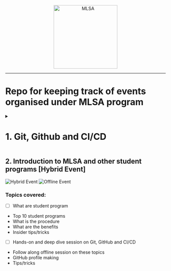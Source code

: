 
<p align="center">
<img src="https://user-images.githubusercontent.com/40523329/127850620-6f1812ff-a32c-4c48-875e-7d63a1f601d3.png" alt="MLSA" width="200px">
</p>

---
# Repo for keeping track of events organised under MLSA program

<details>
<summary><h1> 1. Git, Github and CI/CD </h1></summary>

<img src="https://user-images.githubusercontent.com/40523329/127851002-e2b352ec-b1d2-4355-bf37-24bf5584e501.png" alt="MLSA">

### Topics covered:

- [ ] Git
- Git
- What is version control?
- Why git?
- Where to download
- how to install on local machine
- very basic commands
- some pro tips

- [ ] GitHub
- What is GitHub
- Why we need it?
- How to signup?
- Basics about repo
- Readme & license
- Markdown
- Basic tools - cloning, fork, PR etc.
- How to become a power user and work in collaboration
- GitHub issues, discussion, pages etc.

- [ ] CI/CD
- CI/CD
- What is continuous integration and deployment?
- Why we need this?
- How we can use in GitHub?
- Some pro tips for GitHub actions
</details>

## 2. Introduction to MLSA and other student programs [Hybrid Event]
<img src = "https://user-images.githubusercontent.com/40523329/133473064-6d39c038-718e-4a87-bb75-156a81f5e5cd.png" alt="Hybrid Event">
<img src = "https://user-images.githubusercontent.com/40523329/133473206-574392da-9015-4e93-a838-c3c5ff806a0f.png" alt="Offline Event">

### Topics covered:

- [ ] What are student program
- Top 10 student programs
- What is the procedure
- What are the benefits
- Insider tips/tricks


- [ ] Hands-on and deep dive session on Git, GitHub and CI/CD
- Follow along offline session on these topics
- GitHub profile making
- Tips/tricks